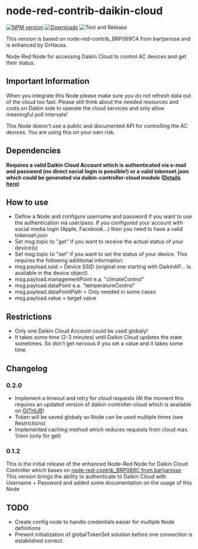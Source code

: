 # node-red-contrib-daikin-cloud

[![NPM version](http://img.shields.io/npm/v/node-red-contrib-daikin-cloud.svg)](https://www.npmjs.com/package/node-red-contrib-daikin-cloud)
[![Downloads](https://img.shields.io/npm/dm/node-red-contrib-daikin-cloud.svg)](https://www.npmjs.com/package/node-red-contrib-daikin-cloud)
![Test and Release](https://github.com/DrHauss/node-red-contrib_BRP069C4/workflows/Test%20and%20Release/badge.svg)

This version is based on node-red-contrib_BRP069C4 from bartjanisse and is enhanced by DrHauss.

Node-Red Node for accessing Daikin Cloud to control AC devices and get their status. 

## Important Information

When you integrate this Node please make sure you do not refresh data out of the cloud too fast. Please still think about the needed resources and costs on Daikin side to operate the cloud services and only allow meaningful poll intervals!

This Node doesn't use a public and documented API for controlling the AC devices. You are using this on your own risk.

## Dependencies
**Requires a valid Daikin Cloud Account which is authenticated via e-mail and password (no direct social login is possible!) or a valid tokenset.json which could be generated via daikin-controller-cloud module ([Details here](https://github.com/Apollon77/daikin-controller-cloud/))**

## How to use
* Define a Node and configure username and password if you want to use the authentication via user/pass. If you configured your account with social media login (Apple, Facebook...) then you need to have a valid tokenset.json
* Set msg.topic to "get" if you want to receive the actual status of your device(s)
* Set msg.topic to "set" if you want to set the status of your device. This requires the following additional information:
 * msg.payload.ssid = Device SSID (original one starting with DaikinAP... Is available in the device object)
 * msg.payload.managementPoint e.a. "climateControl"
 * msg.payload.dataPoint e.a. "temperatureControl"
 * msg.payload.dataPointPath = Only needed in some cases
 * msg.payload.value = target value

## Restrictions
* Only one Daikin Cloud Account could be used globaly! 
* It takes some time (2-3 minutes) until Daikin Cloud updates the state sometimes. So don't get nervous if you set a value and it takes some time.

## Changelog

### 0.2.0
* Implement a timeout and retry for cloud requests (At the moment this requires an updated version of daikin-controller-cloud which is available on [GITHUB](https://github.com/DrHauss/daikin-controller-cloud))
* Token will be saved globaly so Node can be used multiple times (see Restrictions)
* Implemented caching method which reduces requests from cloud max. 1/min (only for get)

### 0.1.2
This is the initial release of the enhanced Node-Red Node for Daikin Cloud Controller which bases on [node-red-contrib_BRP069C from bartjanisse](https://github.com/bartjanisse/node-red-contrib_BRP069C4). This version brings the ability to authenticate to Daikin Cloud with Username + Password and added some documentation on the usage of this Node

## TODO
* Create config node to handle credentials easier for multiple Node definitions
* Prevent initialization of globalTokenSet solution before one connection is established correct. 
